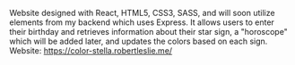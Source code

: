 Website designed with React, HTML5, CSS3, SASS, and will soon utilize elements from my backend which uses Express. It allows users to enter their birthday and retrieves information about their star sign, a "horoscope" which will be added later, and updates the colors based on each sign. Website: https://color-stella.robertleslie.me/
